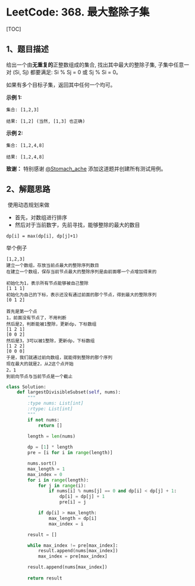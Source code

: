 # LeetCode: 368. 最大整除子集

[TOC]

## 1、题目描述

给出一个由**无重复的**正整数组成的集合, 找出其中最大的整除子集, 子集中任意一对 (Si, Sj) 都要满足: Si % Sj = 0 或 Sj % Si = 0。

如果有多个目标子集，返回其中任何一个均可。

**示例 1:**

```
集合: [1,2,3]

结果: [1,2] (当然, [1,3] 也正确)
```

 **示例 2:**

```
集合: [1,2,4,8]

结果: [1,2,4,8]
```

**致谢：**
特别感谢 [@Stomach_ache](https://leetcode.com/stomach_ache) 添加这道题并创建所有测试用例。



## 2、解题思路

​	使用动态规划来做

- 首先，对数组进行排序
- 然后对于当前数字，先前寻找，能够整除的最大的数目

```
dp[i] = max(dp[i], dp[j]+1)
```

举个例子

```
[1,2,3]
建立一个数组，存放当前点最大的整除序列数目
在建立一个数组，保存当前节点最大的整除序列是由前面哪一个点增加得来的
```

```
初始化为1，表示所有节点能够被自己整除
[1 1 1]
初始化为自己的下标，表示还没有通过前面的那个节点，得到最大的整除序列
[0 1 2]

首先是第一个点
1，前面没有节点了，不用判断
然后是2，判断能被1整除，更新dp，下标数组
[1 2 1]
[0 0 2]
然后是3，3可以被1整除，更新dp，下标数组
[1 2 2]
[0 0 0]
于是，我们就通过前向数组，就能得到整除的那个序列
现在最大的就是2，从2这个点开始
2，1
到前向节点与当前节点是一个截止
```

```python
class Solution:
    def largestDivisibleSubset(self, nums):
        """
        :type nums: List[int]
        :rtype: List[int]
        """
        if not nums:
            return []
        
        length = len(nums)

        dp = [1] * length
        pre = [i for i in range(length)]

        nums.sort()
        max_length = 1
        max_index = 0
        for i in range(length):
            for j in range(i):
                if nums[i] % nums[j] == 0 and dp[i] < dp[j] + 1:
                    dp[i] = dp[j] + 1
                    pre[i] = j

            if dp[i] > max_length:
                max_length = dp[i]
                max_index = i

        result = []

        while max_index != pre[max_index]:
            result.append(nums[max_index])
            max_index = pre[max_index]

        result.append(nums[max_index])
        
        return result
```

